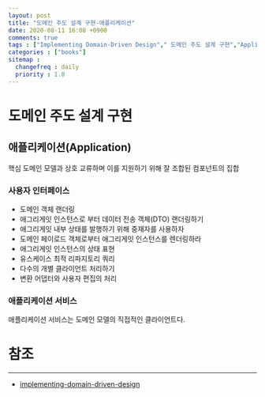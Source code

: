 ```yaml
---
layout: post
title: "도메인 주도 설계 구현-애플리케이션"
date: 2020-08-11 16:08 +0900
comments: true
tags : ["Implementing Domain-Driven Design"," 도메인 주도 설계 구현","Application","애플리케이션"]
categories : ["books"]
sitemap :
  changefreq : daily
  priority : 1.0
---
```


# 도메인 주도 설계 구현

## 애플리케이션(Application)

핵심 도메인 모델과 상호 교류하며 이를 지원하기 위해 잘 조합된 컴포넌트의 집합

### 사용자 인터페이스

* 도메인 객체 랜더링
* 애그리게잇 인스턴스로 부터 데이터 전송 객체(DTO) 랜더링하기
* 애그리게잇 내부 상태를 발행하기 위해 중재자를 사용하자
* 도메인 페이로드 객체로부터 애그리게잇 인스턴스를 렌더링하라
* 애그리게잇 인스턴스의 상태 표현
* 유스케이스 최적 리파지토리 쿼리
* 다수의 개별 클라이언트 처리하기
* 변환 어댑터와 사용자 편집의 처리

### 애플리케이션 서비스

애플리케이션 서비스는 도메인 모델의 직접적인 클라이언트다.


# 참조
-----
* [implementing-domain-driven-design](https://www.oreilly.com/library/view/implementing-domain-driven-design/9780133039900/)

